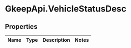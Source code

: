 # GkeepApi.VehicleStatusDesc

## Properties
Name | Type | Description | Notes
------------ | ------------- | ------------- | -------------
